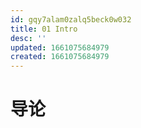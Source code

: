 ```yaml
---
id: gqy7alam0zalq5beck0w032
title: 01 Intro
desc: ''
updated: 1661075684979
created: 1661075684979
---
```


# 导论

